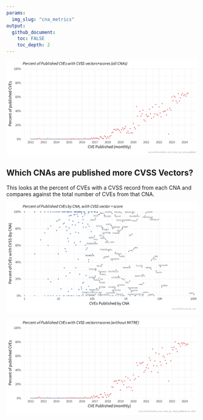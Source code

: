 ```yaml
---
params:
  img_slug: "cna_metrics"
output:
  github_document:
    toc: FALSE
    toc_depth: 2
---
```
















![cvss_by_published_monthly](figs/cna_metrics/metrics_over_time_by_total_published.png)

## Which CNAs are published more CVSS Vectors? 

This looks at the percent of CVEs with a CVSS record from each CNA and compares against the total number of CVEs from that CNA. 


![cvss_by_cna](figs/cna_metrics/cvss_by_cna.png)



![cvss_by_published_monthly_without_mitre](figs/cna_metrics/metrics_over_time_by_total_published_no_mitre.png)



